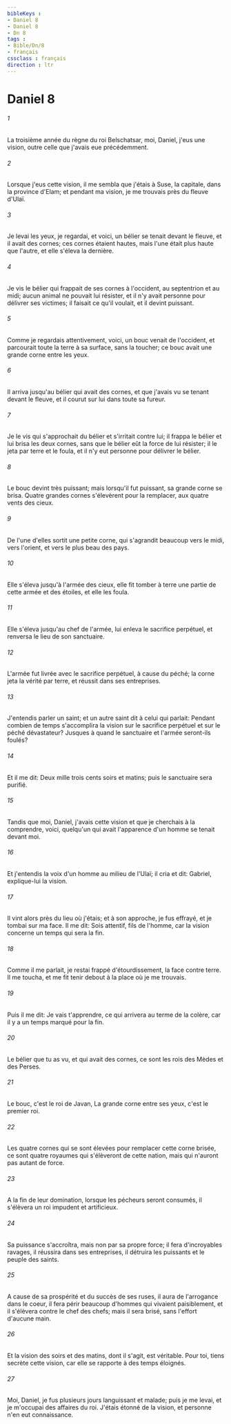 ```yaml
---
bibleKeys : 
- Daniel 8
- Daniel 8
- Dn 8
tags : 
- Bible/Dn/8
- français
cssclass : français
direction : ltr
---
```


# Daniel 8

###### 1
La troisième année du règne du roi Belschatsar, moi, Daniel, j'eus une vision, outre celle que j'avais eue précédemment.
###### 2
Lorsque j'eus cette vision, il me sembla que j'étais à Suse, la capitale, dans la province d'Elam; et pendant ma vision, je me trouvais près du fleuve d'Ulaï.
###### 3
Je levai les yeux, je regardai, et voici, un bélier se tenait devant le fleuve, et il avait des cornes; ces cornes étaient hautes, mais l'une était plus haute que l'autre, et elle s'éleva la dernière.
###### 4
Je vis le bélier qui frappait de ses cornes à l'occident, au septentrion et au midi; aucun animal ne pouvait lui résister, et il n'y avait personne pour délivrer ses victimes; il faisait ce qu'il voulait, et il devint puissant.
###### 5
Comme je regardais attentivement, voici, un bouc venait de l'occident, et parcourait toute la terre à sa surface, sans la toucher; ce bouc avait une grande corne entre les yeux.
###### 6
Il arriva jusqu'au bélier qui avait des cornes, et que j'avais vu se tenant devant le fleuve, et il courut sur lui dans toute sa fureur.
###### 7
Je le vis qui s'approchait du bélier et s'irritait contre lui; il frappa le bélier et lui brisa les deux cornes, sans que le bélier eût la force de lui résister; il le jeta par terre et le foula, et il n'y eut personne pour délivrer le bélier.
###### 8
Le bouc devint très puissant; mais lorsqu'il fut puissant, sa grande corne se brisa. Quatre grandes cornes s'élevèrent pour la remplacer, aux quatre vents des cieux.
###### 9
De l'une d'elles sortit une petite corne, qui s'agrandit beaucoup vers le midi, vers l'orient, et vers le plus beau des pays.
###### 10
Elle s'éleva jusqu'à l'armée des cieux, elle fit tomber à terre une partie de cette armée et des étoiles, et elle les foula.
###### 11
Elle s'éleva jusqu'au chef de l'armée, lui enleva le sacrifice perpétuel, et renversa le lieu de son sanctuaire.
###### 12
L'armée fut livrée avec le sacrifice perpétuel, à cause du péché; la corne jeta la vérité par terre, et réussit dans ses entreprises.
###### 13
J'entendis parler un saint; et un autre saint dit à celui qui parlait: Pendant combien de temps s'accomplira la vision sur le sacrifice perpétuel et sur le péché dévastateur? Jusques à quand le sanctuaire et l'armée seront-ils foulés?
###### 14
Et il me dit: Deux mille trois cents soirs et matins; puis le sanctuaire sera purifié.
###### 15
Tandis que moi, Daniel, j'avais cette vision et que je cherchais à la comprendre, voici, quelqu'un qui avait l'apparence d'un homme se tenait devant moi.
###### 16
Et j'entendis la voix d'un homme au milieu de l'Ulaï; il cria et dit: Gabriel, explique-lui la vision.
###### 17
Il vint alors près du lieu où j'étais; et à son approche, je fus effrayé, et je tombai sur ma face. Il me dit: Sois attentif, fils de l'homme, car la vision concerne un temps qui sera la fin.
###### 18
Comme il me parlait, je restai frappé d'étourdissement, la face contre terre. Il me toucha, et me fit tenir debout à la place où je me trouvais.
###### 19
Puis il me dit: Je vais t'apprendre, ce qui arrivera au terme de la colère, car il y a un temps marqué pour la fin.
###### 20
Le bélier que tu as vu, et qui avait des cornes, ce sont les rois des Mèdes et des Perses.
###### 21
Le bouc, c'est le roi de Javan, La grande corne entre ses yeux, c'est le premier roi.
###### 22
Les quatre cornes qui se sont élevées pour remplacer cette corne brisée, ce sont quatre royaumes qui s'élèveront de cette nation, mais qui n'auront pas autant de force.
###### 23
A la fin de leur domination, lorsque les pécheurs seront consumés, il s'élèvera un roi impudent et artificieux.
###### 24
Sa puissance s'accroîtra, mais non par sa propre force; il fera d'incroyables ravages, il réussira dans ses entreprises, il détruira les puissants et le peuple des saints.
###### 25
A cause de sa prospérité et du succès de ses ruses, il aura de l'arrogance dans le coeur, il fera périr beaucoup d'hommes qui vivaient paisiblement, et il s'élèvera contre le chef des chefs; mais il sera brisé, sans l'effort d'aucune main.
###### 26
Et la vision des soirs et des matins, dont il s'agit, est véritable. Pour toi, tiens secrète cette vision, car elle se rapporte à des temps éloignés.
###### 27
Moi, Daniel, je fus plusieurs jours languissant et malade; puis je me levai, et je m'occupai des affaires du roi. J'étais étonné de la vision, et personne n'en eut connaissance.
